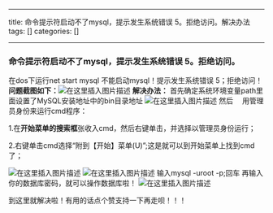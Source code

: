 
--- 
title:  命令提示符启动不了mysql，提示发生系统错误 5。拒绝访问。解决办法 
tags: []
categories: [] 

---
### 命令提示符启动不了mysql，提示发生系统错误 5。拒绝访问。

在dos下运行net start mysql 不能启动mysql！提示发生系统错误 5；拒绝访问！ **问题截图如下：**<img src="https://img-blog.csdnimg.cn/6c4b7b2377474a8a8fc8d6fd3c22cbab.png" alt="在这里插入图片描述"> **解决办法：** 首先确定系统环境变量path里面设置了MySQL安装地址中的bin目录地址 <img src="https://img-blog.csdnimg.cn/b2d24b779d7b47aab605677e3dd33a5f.png" alt="在这里插入图片描述"> 然后 　用管理员身份来运行cmd程序：

1.在**开始菜单的搜索框**张收入cmd，然后右键单击，并选择以管理员身份运行；

2.右键单击cmd选择“附到【开始】菜单(U)”;这是就可以到开始菜单上找到cmd了；

<img src="https://img-blog.csdnimg.cn/f176711a76e948efab3ff311f3e9c7f1.png" alt="在这里插入图片描述"> <img src="https://img-blog.csdnimg.cn/373d441de5a946549cfd1b7b8ac392ee.png" alt="在这里插入图片描述"> 输入mysql -uroot -p;回车 再输入你的数据库密码，就可以操作数据库啦！ <img src="https://img-blog.csdnimg.cn/ea8fd73baa2f4606bf70a414526d7aa0.png" alt="在这里插入图片描述">

到这里就解决啦！有用的话点个赞支持一下再走呗！！！
